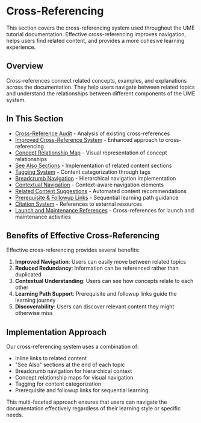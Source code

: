 # Cross-Referencing

This section covers the cross-referencing system used throughout the UME tutorial documentation. Effective cross-referencing improves navigation, helps users find related content, and provides a more cohesive learning experience.

## Overview

Cross-references connect related concepts, examples, and explanations across the documentation. They help users navigate between related topics and understand the relationships between different components of the UME system.

## In This Section

- [Cross-Reference Audit](./010-cross-reference-audit.md) - Analysis of existing cross-references
- [Improved Cross-Reference System](./020-improved-cross-reference-system.md) - Enhanced approach to cross-referencing
- [Concept Relationship Map](./030-concept-relationship-map.md) - Visual representation of concept relationships
- [See Also Sections](./040-see-also-sections.md) - Implementation of related content sections
- [Tagging System](./050-tagging-system.md) - Content categorization through tags
- [Breadcrumb Navigation](./060-breadcrumb-navigation.md) - Hierarchical navigation implementation
- [Contextual Navigation](./070-contextual-navigation.md) - Context-aware navigation elements
- [Related Content Suggestions](./080-related-content-suggestions.md) - Automated content recommendations
- [Prerequisite & Followup Links](./090-prerequisite-followup-links.md) - Sequential learning path guidance
- [Citation System](./100-citation-system.md) - References to external resources
- [Launch and Maintenance References](./110-launch-maintenance-references.md) - Cross-references for launch and maintenance activities

## Benefits of Effective Cross-Referencing

Effective cross-referencing provides several benefits:

1. **Improved Navigation**: Users can easily move between related topics
2. **Reduced Redundancy**: Information can be referenced rather than duplicated
3. **Contextual Understanding**: Users can see how concepts relate to each other
4. **Learning Path Support**: Prerequisite and followup links guide the learning journey
5. **Discoverability**: Users can discover relevant content they might otherwise miss

## Implementation Approach

Our cross-referencing system uses a combination of:

- Inline links to related content
- "See Also" sections at the end of each topic
- Breadcrumb navigation for hierarchical context
- Concept relationship maps for visual navigation
- Tagging for content categorization
- Prerequisite and followup links for sequential learning

This multi-faceted approach ensures that users can navigate the documentation effectively regardless of their learning style or specific needs.
